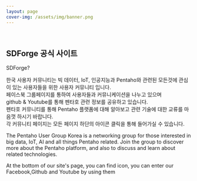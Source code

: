 ```yaml
---
layout: page
cover-img: /assets/img/banner.png
---
```


<br/>

<h2>SDForge 공식 사이트</h2>

SDForge?

한국 사용자 커뮤니티는 빅 데이터, IoT, 인공지능과 Pentaho와 관련된 모든것에 관심이 있는 사용자들을 위한 사용자 커뮤니티 입니다.
<br/>
페이스북 그룹페이지를 통하여 사용자들과 커뮤니케이션을 나누고 있으며
<br/>
github & Youtube를 통해 펜타호 관련 정보를 공유하고 있습니다.
<br/>
펜타호 커뮤니티를 통해 Pentaho 플랫폼에 대해 알아보고 관련 기술에 대한 교류를 마음껏 하시기 바랍니다.
<br/>
각 커뮤니티 페이지는 모든 페이지 하단의 아이콘 클릭을 통해 들어가실 수 있습니다.

The Pentaho User Group Korea is a networking group for those interested in big data, IoT, AI and all things Pentaho related.
Join the group to discover more about the Pentaho platform, and also to discuss and learn about related technologies.

At the bottom of our site's page, you can find icon, you can enter our Facebook,Github and Youtube by using them
